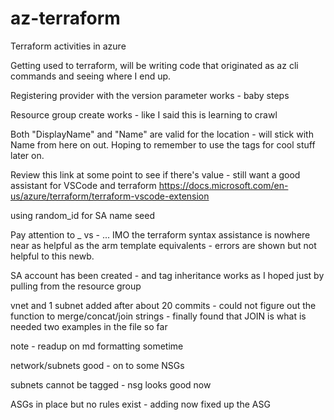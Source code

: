 # az-terraform
Terraform activities in azure

Getting used to terraform, will be writing code that originated as az cli commands and seeing where I end up.

Registering provider with the version parameter works - baby steps

Resource group create works - like I said this is learning to crawl

Both "DisplayName" and "Name" are valid for the location - will stick with Name from here on out.
Hoping to remember to use the tags for cool stuff later on.

Review this link at some point to see if there's value - still want a good assistant for VSCode and terraform
https://docs.microsoft.com/en-us/azure/terraform/terraform-vscode-extension

using random_id for SA name seed

Pay attention to _ vs - ... IMO the terraform syntax assistance is nowhere near as helpful as the arm template equivalents - errors are shown but not helpful to this newb.

SA account has been created - and tag inheritance works as I hoped just by pulling from the resource group

vnet and 1 subnet added after about 20 commits - could not figure out the function to merge/concat/join strings - finally found that JOIN is what is needed
two examples in the file so far

note - readup on md formatting sometime

network/subnets good - on to some NSGs

subnets cannot be tagged - nsg looks good now

ASGs in place but no rules exist - adding now
fixed up the ASG
